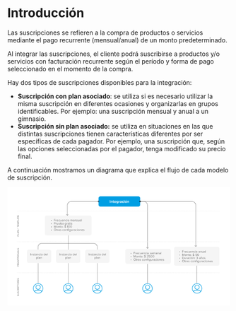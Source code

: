 # Introducción

Las suscripciones se refieren a la compra de productos o servicios mediante el pago recurrente (mensual/anual) de un monto predeterminado.

Al integrar las suscripciones, el cliente podrá suscribirse a productos y/o servicios con facturación recurrente según el período y forma de pago seleccionado en el momento de la compra.

Hay dos tipos de suscripciones disponibles para la integración:

* **Suscripción con plan asociado**: se utiliza si es necesario utilizar la misma suscripción en diferentes ocasiones y organizarlas en grupos identificables. Por ejemplo: una suscripción mensual y anual a un gimnasio.
* **Suscripción sin plan asociado:** se utiliza en situaciones en las que distintas suscripciones tienen características diferentes por ser específicas de cada pagador. Por ejemplo, una suscripción que, según las opciones seleccionadas por el pagador, tenga modificado su precio final.

A continuación mostramos un diagrama que explica el flujo de cada modelo de suscripción.

![Basic-subscriptions](/images/subscriptions/Integrations-ES.png)
